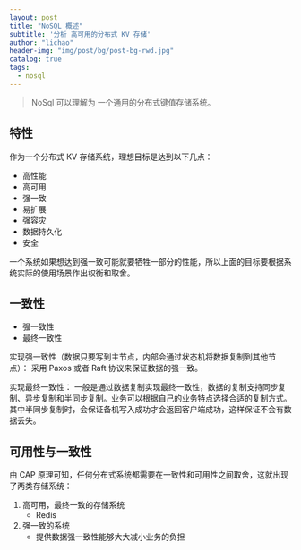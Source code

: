 ```yaml
---
layout: post
title: "NoSQL 概述"
subtitle: '分析 高可用的分布式 KV 存储'
author: "lichao"
header-img: "img/post/bg/post-bg-rwd.jpg"
catalog: true
tags:
  - nosql 
---
```


> NoSql 可以理解为 一个通用的分布式键值存储系统。

## 特性

作为一个分布式 KV 存储系统，理想目标是达到以下几点：

* 高性能
* 高可用
* 强一致
* 易扩展
* 强容灾
* 数据持久化
* 安全

一个系统如果想达到强一致可能就要牺牲一部分的性能，所以上面的目标要根据系统实际的使用场景作出权衡和取舍。

## 一致性

* 强一致性
* 最终一致性

实现强一致性（数据只要写到主节点，内部会通过状态机将数据复制到其他节点）：
采用 Paxos 或者 Raft 协议来保证数据的强一致。

实现最终一致性：
一般是通过数据复制实现最终一致性，数据的复制支持同步复制、异步复制和半同步复制。业务可以根据自己的业务特点选择合适的复制方式。其中半同步复制时，会保证备机写入成功才会返回客户端成功，这样保证不会有数据丢失。

## 可用性与一致性

由 CAP 原理可知，任何分布式系统都需要在一致性和可用性之间取舍，这就出现了两类存储系统：

1. 高可用，最终一致的存储系统
    * Redis
2. 强一致的系统
    * 提供数据强一致性能够大大减小业务的负担
